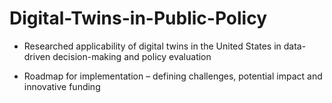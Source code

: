 # Digital-Twins-in-Public-Policy
-	Researched applicability of digital twins in the United States in data-driven decision-making and policy evaluation

-	Roadmap for implementation – defining challenges, potential impact and innovative funding
